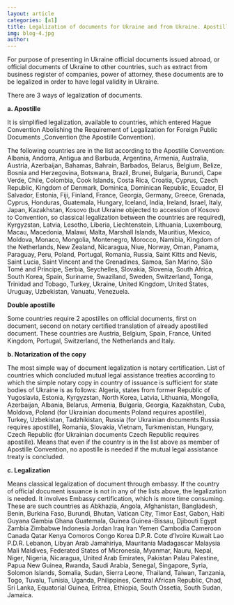 ```yaml
---
layout: article
categories: [a1]
title: Legalization of documents for Ukraine and from Ukraine. Apostille
img: blog-4.jpg
author: 
---
```


For purpose of presenting in Ukraine official documents issued abroad, or official documents of Ukraine to other countries, such as extract from business register of companies, power of attorney, these documents are to be legalized in order to have legal validity in Ukraine.

There are 3 ways of legalization of documents.

**a. Apostille**

It is simplified legalization, available to countries, which entered Hague Convention Abolishing the Requirement of Legalization for Foreign Public Documents _Convention (the Apostille Convention).

The following countries are in the list according to the Apostille Convention: Albania, Andorra, Antigua and Barbuda, Argentina, Armenia, Australia, Austria, Azerbaijan, Bahamas, Bahrain, Barbados, Belarus, Belgium, Belize, Bosnia and Herzegovina, Botswana, Brazil, Brunei, Bulgaria, Burundi, Cape Verde, Chile, Colombia, Cook Islands, Costa Rica, Croatia, Cyprus, Czech Republic, Kingdom of Denmark, Dominica, Dominican Republic, Ecuador, El Salvador, Estonia, Fiji, Finland, France, Georgia, Germany, Greece, Grenada, Cyprus, Honduras, Guatemala, Hungary, Iceland, India, Ireland, Israel, Italy, Japan, Kazakhstan, Kosovo (but Ukraine objected to accession of Kosovo to Convention, so classical legalization between the countries are required), Kyrgyzstan, Latvia, Lesotho, Liberia, Liechtenstein, Lithuania, Luxembourg, Macau, Macedonia, Malawi, Malta, Marshall Islands, Mauritius, Mexico, Moldova, Monaco, Mongolia, Montenegro, Morocco, Namibia, Kingdom of the Netherlands, New Zealand, Nicaragua, Niue, Norway, Oman, Panama, Paraguay, Peru, Poland, Portugal, Romania, Russia, Saint Kitts and Nevis, Saint Lucia, Saint Vincent and the Grenadines, Samoa, San Marino, São Tomé and Príncipe, Serbia, Seychelles, Slovakia, Slovenia, South Africa, South Korea, Spain, Suriname, Swaziland, Sweden, Switzerland, Tonga, Trinidad and Tobago, Turkey, Ukraine, United Kingdom, United States, Uruguay, Uzbekistan, Vanuatu, Venezuela.

**Double apostille**

Some countries require 2 apostilles on official documents, first on document, second on notary certified translation of already apostilled document. These countries are Austria, Belgium, Spain, France, United Kingdom, Portugal, Switzerland, the Netherlands and Italy.

**b. Notarization of the copy**

The most simple way of document legalization is notary certification. List of countries which concluded mutual legal assistance treaties according to which the simple notary copy in country of issuance is sufficient for state bodies of Ukraine is as follows: Algeria, states from former Republic of Yugoslavia, Estonia, Kyrgyzstan, North Korea, Latvia, Lithuania, Mongolia, Azerbaijan, Albania, Belarus, Armenia, Bulgaria, Georgia, Kazakhstan, Cuba, Moldova, Poland (for Ukrainian documents Poland requires apostille), Turkey, Uzbekistan, Tadzhikistan, Russia (for Ukrainian documents Russia requires apostille), Romania, Slovakia, Vietnam, Turkmenistan, Hungary, Czech Republic (for Ukrainian documents Czech Republic requires apostille). Means that even if the country is in the list above as member of Apostille Convention, no apostille is needed if the mutual legal assistance treaty is concluded.

**c. Legalization**

Means classical legalization of document through embassy. If the country of official document issuance is not in any of the lists above, the legalization is needed. It involves Embassy certification, which is more time consuming. These are such countries as Abkhazia, Angola, Afghanistan, Bangladesh, Benin, Burkina Faso, Burundi, Bhutan, Vatican City, Timor East, Gabon, Haiti Guyana Gambia Ghana Guatemala, Guinea Guinea-Bissau, Djibouti Egypt Zambia Zimbabwe Indonesia Jordan Iraq Iran Yemen Cambodia Cameroon Canada Qatar Kenya Comoros Congo Korea D.P.R. Cote d’Ivoire Kuwait Lao P.D.R. Lebanon, Libyan Arab Jamahiriya, Mauritania Madagascar Malaysia Mali Maldives, Federated States of Micronesia, Myanmar, Nauru, Nepal, Niger, Nigeria, Nicaragua, United Arab Emirates, Pakistan Palau Palestine, Papua New Guinea, Rwanda, Saudi Arabia, Senegal, Singapore, Syria, Solomon Islands, Somalia, Sudan, Sierra Leone, Thailand, Taiwan, Tanzania, Togo, Tuvalu, Tunisia, Uganda, Philippines, Central African Republic, Chad, Sri Lanka, Equatorial Guinea, Eritrea, Ethiopia, South Ossetia, South Sudan, Jamaica.
